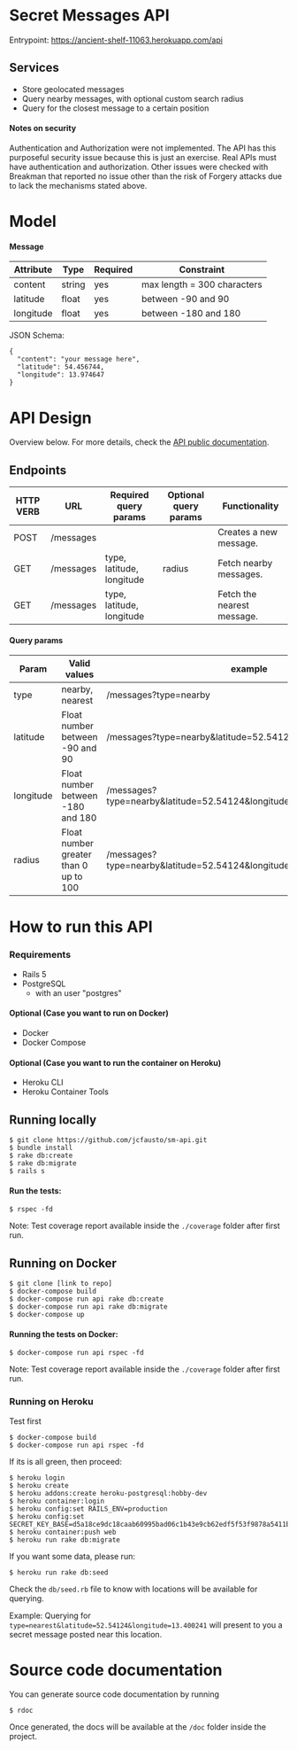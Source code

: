 # Secret Messages API

Entrypoint: https://ancient-shelf-11063.herokuapp.com/api

## Services
- Store geolocated messages
- Query nearby messages, with optional custom search radius
- Query for the closest message to a certain position

#### Notes on security
Authentication and Authorization were not implemented. The API has this purposeful security issue because this is just an exercise. Real APIs must have authentication and authorization. Other issues were checked with Breakman that reported no issue other than the risk of Forgery attacks due to lack the mechanisms stated above.

# Model

#### Message

| Attribute  | Type 				 | Required | Constraint		 |
| -----------| --------------|----------|----------------|
| content | string | yes |max length = 300 characters
| latitude | float | yes |between -90 and 90 |
| longitude | float | yes | between -180 and 180 |

JSON Schema:
```
{
  "content": "your message here",
  "latitude": 54.456744,
  "longitude": 13.974647
}
```

# API Design
Overview below. For more details, check the
[API public documentation](https://documenter.getpostman.com/view/1104741/secret-messages-api/RVfyAp9d).

## Endpoints

| HTTP VERB  | URL 					 | Required query params		 | Optional query params | Functionality
| -----------| --------------|-------------------------- | --------------------- |------------ |
| POST 			 | /messages  	 | 				                   |                       |Creates a new message.   			  |
| GET  			 | /messages     | type, latitude, longitude | radius                |Fetch nearby messages.           |
| GET  			 | /messages     | type, latitude, longitude |                       |Fetch the nearest message.       |

#### Query params

| Param      | Valid values 				 | example		 
| -----------| ----------------------|------------------------------|
| type       | nearby, nearest       | /messages?type=nearby        |
| latitude   | Float number between -90 and 90 | /messages?type=nearby&latitude=52.54124 |
| longitude  | Float number between -180 and 180 | /messages?type=nearby&latitude=52.54124&longitude=13.400241 |
| radius       | Float number greater than 0 up to 100 |  /messages?type=nearby&latitude=52.54124&longitude=13.400241&radius=20        |

# How to run this API

### Requirements

- Rails 5
- PostgreSQL
  - with an user "postgres"

#### Optional (Case you want to run on Docker)
- Docker
- Docker Compose

#### Optional (Case you want to run the container on Heroku)
- Heroku CLI
- Heroku Container Tools

## Running locally

```
$ git clone https://github.com/jcfausto/sm-api.git
$ bundle install
$ rake db:create
$ rake db:migrate
$ rails s
```
#### Run the tests:
```
$ rspec -fd
```
Note: Test coverage report available inside the ```./coverage``` folder after first run.

## Running on Docker
```
$ git clone [link to repo]
$ docker-compose build
$ docker-compose run api rake db:create
$ docker-compose run api rake db:migrate
$ docker-compose up
```
#### Running the tests on Docker:
```
$ docker-compose run api rspec -fd
```
Note: Test coverage report available inside the ```./coverage``` folder after first run.

### Running on Heroku

Test first

```
$ docker-compose build
$ docker-compose run api rspec -fd
```
If its is all green, then proceed:

```
$ heroku login
$ heroku create
$ heroku addons:create heroku-postgresql:hobby-dev
$ heroku container:login
$ heroku config:set RAILS_ENV=production
$ heroku config:set SECRET_KEY_BASE=d5a18ce9dc18caab60995bad06c1b43e9cb62edf5f53f9878a5411b6f1176ee72c514a6e61378f09482a4643a218e08e0cfe9eff0ba76e50e5ac30632ba02e1e
$ heroku container:push web
$ heroku run rake db:migrate
```
If you want some data, please run:
```
$ heroku run rake db:seed
```
Check the ```db/seed.rb``` file to know with locations will be available for querying.

Example: Querying for ```type=nearest&latitude=52.54124&longitude=13.400241``` will present to you a secret message posted near this location.

# Source code documentation
You can generate source code documentation by running
```
$ rdoc
```
Once generated, the docs will be available at the ```/doc``` folder inside the project.
